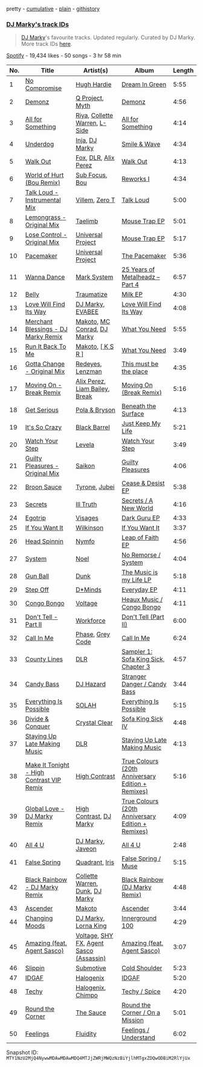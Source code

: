 pretty - [cumulative](/playlists/cumulative/37i9dQZF1DWTP5wXz7Mvlg.md) - [plain](/playlists/plain/37i9dQZF1DWTP5wXz7Mvlg) - [githistory](https://github.githistory.xyz/mackorone/spotify-playlist-archive/blob/main/playlists/plain/37i9dQZF1DWTP5wXz7Mvlg)

### [DJ Marky's track IDs](https://open.spotify.com/playlist/37i9dQZF1DWTP5wXz7Mvlg)

> <a href="spotify:artist:1rd51IrbtX9DqoU0Zxu4TV">DJ Marky</a>'s favourite tracks\. Updated regularly\. Curated by DJ Marky\. More track IDs <a href="spotify:genre:track\_id">here</a>.

[Spotify](https://open.spotify.com/user/spotify) - 19,434 likes - 50 songs - 3 hr 58 min

| No. | Title | Artist(s) | Album | Length |
|---|---|---|---|---|
| 1 | [No Compromise](https://open.spotify.com/track/4PZ6zgmpIpkDhjAbnKcnzX) | [Hugh Hardie](https://open.spotify.com/artist/0ZlH3VG6iAeC1KVzNz6rqW) | [Dream In Green](https://open.spotify.com/album/3B6rZiULFT8fkFeo5690Mi) | 5:55 |
| 2 | [Demonz](https://open.spotify.com/track/2ECT8DSBiUMP9Q95yFK9Vf) | [Q Project](https://open.spotify.com/artist/6vdXDpxsaNXsxnr1D8nwhk), [Myth](https://open.spotify.com/artist/1WSPnUSfH95QnFMxwXyLEt) | [Demonz](https://open.spotify.com/album/4dAECKOAYQAzAN5XqFTRpd) | 4:56 |
| 3 | [All for Something](https://open.spotify.com/track/7ECTesBzZZw3qOelkj4eHy) | [Riya](https://open.spotify.com/artist/5XPW5vMGMW4tA1Z3qosShb), [Collette Warren](https://open.spotify.com/artist/2pzGbNf0oadczuFlVAxZC3), [L\-Side](https://open.spotify.com/artist/3Y59xKAazzqr4AwzF6LYfR) | [All for Something](https://open.spotify.com/album/4rAmjXBFA8LD9jDmTna9bg) | 4:14 |
| 4 | [Underdog](https://open.spotify.com/track/1Tbc5Jy5vBmLBTzBNP6eWD) | [Inja](https://open.spotify.com/artist/4jl7rqDfdaWDHD0RdP7ndM), [DJ Marky](https://open.spotify.com/artist/1rd51IrbtX9DqoU0Zxu4TV) | [Smile & Wave](https://open.spotify.com/album/2RgBhzyPXj9n1ocwkO0UdF) | 4:34 |
| 5 | [Walk Out](https://open.spotify.com/track/2MFj0olTpePUW4anoFNhqi) | [Fox](https://open.spotify.com/artist/5SGoXZP1nUNCdOjccpKBAS), [DLR](https://open.spotify.com/artist/6kgD8l1FG4hgYgW9kk0dvs), [Alix Perez](https://open.spotify.com/artist/4e6pQ61gYReORJoXcrQH1Z) | [Walk Out](https://open.spotify.com/album/0UMLlnAg0suZ2XcySr0WEc) | 4:13 |
| 6 | [World of Hurt \(Bou Remix\)](https://open.spotify.com/track/5WHZG8zpkoiTxT4ZUrriQX) | [Sub Focus](https://open.spotify.com/artist/0QaSiI5TLA4N7mcsdxShDO), [Bou](https://open.spotify.com/artist/35dxfY1wywqVRUEaVuMm13) | [Reworks I](https://open.spotify.com/album/4hkUZ0YXr0Nnx9wCRpGykS) | 4:34 |
| 7 | [Talk Loud \- Instrumental Mix](https://open.spotify.com/track/3cdnq0bS0BoFNL4vAFwGZS) | [Villem](https://open.spotify.com/artist/3mupfXo95OeusJKhAJVCUf), [Zero T](https://open.spotify.com/artist/5PKeA9LeUfSjUhy1ja1lsg) | [Talk Loud](https://open.spotify.com/album/6P7dUBsBA8sPUyjTjIdTzX) | 5:00 |
| 8 | [Lemongrass \- Original Mix](https://open.spotify.com/track/54hZlo58PAPTjGJsqLK7zH) | [Taelimb](https://open.spotify.com/artist/23O0ghrrk4pKzf82XxSGVU) | [Mouse Trap EP](https://open.spotify.com/album/3RLbMAGxDRTqfvWmkQCSel) | 5:01 |
| 9 | [Lose Control \- Original Mix](https://open.spotify.com/track/24pd7CRcdwEYcambK17UJ1) | [Universal Project](https://open.spotify.com/artist/5K0YjJNlCvoZ0pKDxMf204) | [Mouse Trap EP](https://open.spotify.com/album/3RLbMAGxDRTqfvWmkQCSel) | 5:17 |
| 10 | [Pacemaker](https://open.spotify.com/track/7FSuRgAqSjjy7OB0gzR2VH) | [Universal Project](https://open.spotify.com/artist/5K0YjJNlCvoZ0pKDxMf204) | [The Pacemaker](https://open.spotify.com/album/66umCRCZRYSV398uS7BnWf) | 5:36 |
| 11 | [Wanna Dance](https://open.spotify.com/track/1samliMn0vL45QOXrLJ06I) | [Mark System](https://open.spotify.com/artist/5Vh1QWS1XnZ11qdK4scuFx) | [25 Years of Metalheadz – Part 4](https://open.spotify.com/album/4uksmmaM7rKorqTJTo6eyL) | 6:57 |
| 12 | [Belly](https://open.spotify.com/track/3MA48V7mvxUyIzUcqeK1Nk) | [Traumatize](https://open.spotify.com/artist/5qh8QCo8UGhQdbBahYGAeX) | [Milk EP](https://open.spotify.com/album/4zwAkp8ZvPTY881GVDdQ0y) | 4:30 |
| 13 | [Love Will Find Its Way](https://open.spotify.com/track/1sSZehFIbhRKKnpiIIYYvG) | [DJ Marky](https://open.spotify.com/artist/1rd51IrbtX9DqoU0Zxu4TV), [EVABEE](https://open.spotify.com/artist/2rdJyP7mYOSJ9M8pEcCTtY) | [Love Will Find Its Way](https://open.spotify.com/album/10vsSthsZyi84DitcczWMA) | 4:08 |
| 14 | [Merchant Blessings \- DJ Marky Remix](https://open.spotify.com/track/5i7vLixLNLPyl6fVUqaKum) | [Makoto](https://open.spotify.com/artist/4CBavfYzjrTvV7xCIq6WQu), [MC Conrad](https://open.spotify.com/artist/7kmajmVOmbPrFWq3uMHJ3M), [DJ Marky](https://open.spotify.com/artist/1rd51IrbtX9DqoU0Zxu4TV) | [What You Need](https://open.spotify.com/album/58XT2F4L6uWQZoZoeteh4j) | 5:55 |
| 15 | [Run It Back To Me](https://open.spotify.com/track/4s74OWglRwS5P3VBP9dmtM) | [Makoto](https://open.spotify.com/artist/4CBavfYzjrTvV7xCIq6WQu), [\[ K S R \]](https://open.spotify.com/artist/7BWjWVat8puiUriWads4kk) | [What You Need](https://open.spotify.com/album/58XT2F4L6uWQZoZoeteh4j) | 3:49 |
| 16 | [Gotta Change \- Original Mix](https://open.spotify.com/track/3ZnsKgkbBuCEwsWS49f2y6) | [Redeyes](https://open.spotify.com/artist/6bFVG82TmMLbnFFBqG9LYa), [Lenzman](https://open.spotify.com/artist/4IKdJSimREJMIKDfvYvJHF) | [This must be the place](https://open.spotify.com/album/2pEVzCpMEWy5j0xCOG5uof) | 4:35 |
| 17 | [Moving On \- Break Remix](https://open.spotify.com/track/66gqss7K5vjAqhneykDIfD) | [Alix Perez](https://open.spotify.com/artist/4e6pQ61gYReORJoXcrQH1Z), [Liam Bailey](https://open.spotify.com/artist/022EiWsch2zvty0qBUksDO), [Break](https://open.spotify.com/artist/7FtCGMC0pcHPlrZWmYe9XM) | [Moving On \(Break Remix\)](https://open.spotify.com/album/1PmSv78oIvxZ1PUI5Q2cst) | 5:16 |
| 18 | [Get Serious](https://open.spotify.com/track/7y5TMfJqAvvAKfy6PYB5ma) | [Pola & Bryson](https://open.spotify.com/artist/79PzyYqAyunWsVH4tY4vpr) | [Beneath the Surface](https://open.spotify.com/album/05dtnn7yufEGZbfQ8loopK) | 4:13 |
| 19 | [It's So Crazy](https://open.spotify.com/track/5YkUjAnQ5M8cQyyNDeqUaW) | [Black Barrel](https://open.spotify.com/artist/4g2ACDi5ljq9imLNg5yiql) | [Just Keep My Life](https://open.spotify.com/album/4e7JufX4PENelytcke34oh) | 5:21 |
| 20 | [Watch Your Step](https://open.spotify.com/track/0wSOhVP5nT9zre0SoyWqlF) | [Levela](https://open.spotify.com/artist/0sDeXbVK3kNuzYQlVib9ib) | [Watch Your Step](https://open.spotify.com/album/5Pvce46RSAcTb1lod2kYs9) | 3:49 |
| 21 | [Guilty Pleasures \- Original Mix](https://open.spotify.com/track/3W91P6YL0hfaltXbKzHzTE) | [Saikon](https://open.spotify.com/artist/707ZRpYLs1GDIhrAieihDG) | [Guilty Pleasures](https://open.spotify.com/album/286cGWAEstGJKPM8maSQRr) | 4:06 |
| 22 | [Broon Sauce](https://open.spotify.com/track/4As9hr6qmzELBlcuMsj0qH) | [Tyrone](https://open.spotify.com/artist/1kiyYbOXb50wWPyHpSFw73), [Jubei](https://open.spotify.com/artist/748MGeLsgxl6GVGuDvHbsY) | [Cease & Desist EP](https://open.spotify.com/album/7kgefV1mNRIfKpz4LsJZC2) | 5:38 |
| 23 | [Secrets](https://open.spotify.com/track/4vH5pYHAQ8MuVQraUgqDBp) | [Ill Truth](https://open.spotify.com/artist/3cMDoNqsP4MKPN7sHhkX3P) | [Secrets / A New World](https://open.spotify.com/album/6z8ZT28uhzyFqXIuCiqZsc) | 4:16 |
| 24 | [Egotrip](https://open.spotify.com/track/6Qse5XMaJsA8vCGYD0esus) | [Visages](https://open.spotify.com/artist/1QEJm4mWKmrboH7if0CYoL) | [Dark Guru EP](https://open.spotify.com/album/5U2ELicRmSuyKPouR7KrVy) | 4:33 |
| 25 | [If You Want It](https://open.spotify.com/track/7H7AUeAy7rTG0fCCa1cGtm) | [Wilkinson](https://open.spotify.com/artist/6m8itYST9ADjBIYevXSb1r) | [If You Want It](https://open.spotify.com/album/63FhryWz726IV3x1Pf17vc) | 3:37 |
| 26 | [Head Spinnin](https://open.spotify.com/track/3Yyf5cjCGZZiNx8mlWZ8El) | [Nymfo](https://open.spotify.com/artist/2Pdhwac5oHsY95PeUq6VBS) | [Leap of Faith EP](https://open.spotify.com/album/70lWXCTzCq2k3i1vBEbKx9) | 4:56 |
| 27 | [System](https://open.spotify.com/track/218fWHK1FRNReraRL2f726) | [Noel](https://open.spotify.com/artist/3eGSFfb8JnrMWnPCWtgecx) | [No Remorse / System](https://open.spotify.com/album/2M1ITdPkpp39FoJ0FfvlJP) | 4:04 |
| 28 | [Gun Ball](https://open.spotify.com/track/2hzUDIY6VJ7RllrCSwoV9q) | [Dunk](https://open.spotify.com/artist/3to9W3JX4kSmj4TEGlKiDS) | [The Music is my Life LP](https://open.spotify.com/album/2pFXwxJa9kWhkPnJclqar2) | 5:18 |
| 29 | [Step Off](https://open.spotify.com/track/4F2CCRchtMeqbYlg0ID79d) | [D\*Minds](https://open.spotify.com/artist/6hlQVaiKiA8Y9K12cTQPrF) | [Everyday EP](https://open.spotify.com/album/2YpRdsMX2TkBvboTSduCOn) | 4:11 |
| 30 | [Congo Bongo](https://open.spotify.com/track/5snSvq5z0aelgeYmtioKvd) | [Voltage](https://open.spotify.com/artist/5Pexua3J92rqhQvEqTcRKP) | [Heaux Music / Congo Bongo](https://open.spotify.com/album/4snU4nEyxkAkDogFDGcE7Q) | 4:11 |
| 31 | [Don't Tell \- Part II](https://open.spotify.com/track/1P9pmXRzLRVTnunC7kfk9W) | [Workforce](https://open.spotify.com/artist/2im0IjdcMRFwGxc5R4Jj82) | [Don't Tell \(Part II\)](https://open.spotify.com/album/0VOTYtju7R4fbm1fjxZCwk) | 6:00 |
| 32 | [Call In Me](https://open.spotify.com/track/0QyBzJDGe81YNJXu4hmW5x) | [Phase](https://open.spotify.com/artist/3VNrSQLu9M0oEoybY7mL53), [Grey Code](https://open.spotify.com/artist/7KzRXWiO7ggx1pbXccMSTm) | [Call In Me](https://open.spotify.com/album/3YHIA65weRT7thGIrOsedL) | 6:24 |
| 33 | [County Lines](https://open.spotify.com/track/11M5sJpN2ILXhcFuPv9fJv) | [DLR](https://open.spotify.com/artist/6kgD8l1FG4hgYgW9kk0dvs) | [Sampler 1: Sofa King Sick, Chapter 3](https://open.spotify.com/album/1myJoorvSNwRXaadYUs9kd) | 4:57 |
| 34 | [Candy Bass](https://open.spotify.com/track/19PlTpVVLSInv7o92X9WND) | [DJ Hazard](https://open.spotify.com/artist/04rhebO91K6xoiXE0XuDkh) | [Stranger Danger / Candy Bass](https://open.spotify.com/album/1gCCiszgUt4WZESdnxTzYI) | 3:44 |
| 35 | [Everything Is Possible](https://open.spotify.com/track/7ochZrmegW0e3z8Qi3YezJ) | [SOLAH](https://open.spotify.com/artist/4jrJBSg0c2qx8SMGa7ququ) | [Everything Is Possible](https://open.spotify.com/album/1ltvtcDxdR5Ehzl7UVQoJB) | 5:15 |
| 36 | [Divide & Conquer](https://open.spotify.com/track/2oGA7biyQf5WWF01AoO4SS) | [Crystal Clear](https://open.spotify.com/artist/53ipO8pzwmNyVjur6NOqyw) | [Sofa King Sick IV](https://open.spotify.com/album/4fAqNVmwxrXHnrKXUrgs0N) | 4:48 |
| 37 | [Staying Up Late Making Music](https://open.spotify.com/track/1vtnJhymEYOqmJ3zYHOUnd) | [DLR](https://open.spotify.com/artist/6kgD8l1FG4hgYgW9kk0dvs) | [Staying Up Late Making Music](https://open.spotify.com/album/0347DLprmjLf5c0czi24Ja) | 4:13 |
| 38 | [Make It Tonight \- High Contrast VIP Remix](https://open.spotify.com/track/065PmpFqNNyu6NkNnNR9YB) | [High Contrast](https://open.spotify.com/artist/0bxHci3JIhhKA53n8rH3tT) | [True Colours \(20th Anniversary Edition + Remixes\)](https://open.spotify.com/album/4Gdp27rduBBwqzOXhpKjl0) | 5:16 |
| 39 | [Global Love \- DJ Marky Remix](https://open.spotify.com/track/6PoKGqRfCb2zetiaaukSw6) | [High Contrast](https://open.spotify.com/artist/0bxHci3JIhhKA53n8rH3tT), [DJ Marky](https://open.spotify.com/artist/1rd51IrbtX9DqoU0Zxu4TV) | [True Colours \(20th Anniversary Edition + Remixes\)](https://open.spotify.com/album/4Gdp27rduBBwqzOXhpKjl0) | 4:09 |
| 40 | [All 4 U](https://open.spotify.com/track/2mPeYGo1y7vwkz6vU5dVbI) | [DJ Marky](https://open.spotify.com/artist/1rd51IrbtX9DqoU0Zxu4TV), [Javeon](https://open.spotify.com/artist/41sCs0Q7zO0ls64jWsHnj7) | [All 4 U](https://open.spotify.com/album/3tggQDQhchhwaogW1gRzmR) | 2:48 |
| 41 | [False Spring](https://open.spotify.com/track/0luuQTSSYiyAEJkTiR5ohg) | [Quadrant](https://open.spotify.com/artist/2rekrvrzMex0PPBX6zvvfj), [Iris](https://open.spotify.com/artist/5PDWYfx3o05zDhOvruFS6N) | [False Spring / Muse](https://open.spotify.com/album/7osfoUTmBzOzNrUb1LnyvC) | 5:15 |
| 42 | [Black Rainbow \- DJ Marky Remix](https://open.spotify.com/track/5RSS9IpnJAAJwMqQbn9Ldq) | [Collette Warren](https://open.spotify.com/artist/2pzGbNf0oadczuFlVAxZC3), [Dunk](https://open.spotify.com/artist/3to9W3JX4kSmj4TEGlKiDS), [DJ Marky](https://open.spotify.com/artist/1rd51IrbtX9DqoU0Zxu4TV) | [Black Rainbow \(DJ Marky Remix\)](https://open.spotify.com/album/2lTnCKlP4UN1dMcrlw3tBa) | 4:48 |
| 43 | [Ascender](https://open.spotify.com/track/3hgDCSPFCFQvAXHrHlXpKf) | [Makoto](https://open.spotify.com/artist/4CBavfYzjrTvV7xCIq6WQu) | [Ascender](https://open.spotify.com/album/3jnPoJlwvs1XOs8tibTmpw) | 3:44 |
| 44 | [Changing Moods](https://open.spotify.com/track/65GTRsXRYgSh6Se0ziQ6ep) | [DJ Marky](https://open.spotify.com/artist/1rd51IrbtX9DqoU0Zxu4TV), [Lorna King](https://open.spotify.com/artist/0uwrXVfgTsoEzyJs4qytIC) | [Innerground 100](https://open.spotify.com/album/51VA7pPbQh9AZxv8LDchbS) | 4:29 |
| 45 | [Amazing \(feat\. Agent Sasco\)](https://open.spotify.com/track/1PJfbxmFsitJPbLLU98y1s) | [Voltage](https://open.spotify.com/artist/5Pexua3J92rqhQvEqTcRKP), [SHY FX](https://open.spotify.com/artist/5oDtp2FC8VqBjTx1aT4P5j), [Agent Sasco \(Assassin\)](https://open.spotify.com/artist/0CiLVKp7LJTm0c8jdUmQNy) | [Amazing \(feat\. Agent Sasco\)](https://open.spotify.com/album/0OyJFX214c6PmgyBboEoPy) | 3:07 |
| 46 | [Slippin](https://open.spotify.com/track/0uKxeKsdt6P5XcDmYWu3hI) | [Submotive](https://open.spotify.com/artist/5wlb3CuXIKwGZj2qSmNFUU) | [Cold Shoulder](https://open.spotify.com/album/61O4jPyRU1ulUn8RQmH647) | 5:23 |
| 47 | [IDGAF](https://open.spotify.com/track/273EBFU3AwbhlCPbludn48) | [Halogenix](https://open.spotify.com/artist/24eQxPRLv3UMwEIo6mawVW) | [IDGAF](https://open.spotify.com/album/3CNuKY8rocVCm39ukF6RRH) | 5:20 |
| 48 | [Techy](https://open.spotify.com/track/77IwSWO5w5oxfoY3RbzNPi) | [Halogenix](https://open.spotify.com/artist/24eQxPRLv3UMwEIo6mawVW), [Chimpo](https://open.spotify.com/artist/52daryZMe3vvpHyMyJK6SM) | [Techy / Spice](https://open.spotify.com/album/0x0DRZKdbuL206ws8YKaKE) | 4:20 |
| 49 | [Round the Corner](https://open.spotify.com/track/2qIiysj4w893BGg7F0gVEX) | [The Sauce](https://open.spotify.com/artist/3pd9T0v8w1tURzhv7BQWRG) | [Round the Corner / On a Mission](https://open.spotify.com/album/4PxyZdsI59sPDOP0DgXA8z) | 5:01 |
| 50 | [Feelings](https://open.spotify.com/track/5UFzhENo7hU5XQsyPmAvuu) | [Fluidity](https://open.spotify.com/artist/2DnD2184WMkwsUO9BJUnmS) | [Feelings / Understand](https://open.spotify.com/album/1AxECQiAkllT26Nwyxtp0h) | 6:02 |

Snapshot ID: `MTY1NzU2MjQ4NywwMDAwMDAwMDQ4MTJjZWRjMWQzNzBiYjlhMTgxZDQwODBiM2RlYjUx`
